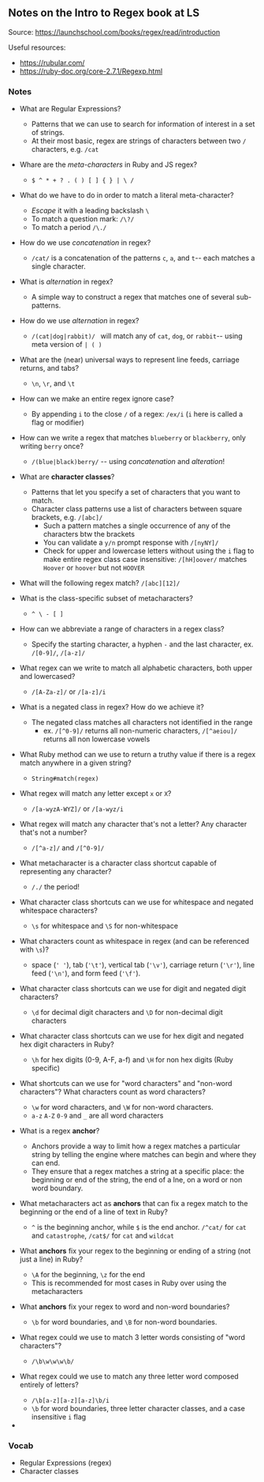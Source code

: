 ## Notes on the Intro to Regex book at LS

Source: https://launchschool.com/books/regex/read/introduction

Useful resources:

* https://rubular.com/
* https://ruby-doc.org/core-2.7.1/Regexp.html



### Notes

* What are Regular Expressions?
  * Patterns that we can use to search for information of interest in a set of strings.
  * At their most basic, regex are strings of characters between two `/` characters, e.g. `/cat`

* Whare are the *meta-characters* in Ruby and JS regex?

  * `$ ^ * + ? . ( ) [ ] { } | \ /`

* What do we have to do in order to match a literal meta-character?

  * *Escape* it with a leading backslash `\`
  * To match a question mark: `/\?/`
  * To match a period `/\./`

* How do we use *concatenation* in regex?

  * `/cat/` is a concatenation of the patterns `c`, `a`, and `t`-- each matches a single character.

* What is *alternation* in regex?

  * A simple way to construct a regex that matches one of several sub-patterns.

* How do we use *alternation* in regex?

  * `/(cat|dog|rabbit)/ ` will match any of `cat`, `dog`, or `rabbit`-- using meta version of `| ( )`

* What are the (near) universal ways to represent line feeds, carriage returns, and tabs?

  * `\n`, `\r`, and `\t`

* How can we make an entire regex ignore case?

  * By appending `i` to the close `/` of a regex: `/ex/i` (`i` here is called a flag or modifier)

* How can we write a regex that matches `blueberry` or `blackberry`, only writing `berry` once?

  * `/(blue|black)berry/` -- using *concatenation* and *alteration*!

* What are **character classes**?

  * Patterns that let you specify a set of characters that you want to match.
  * Character class patterns use a list of characters between square brackets, e.g. `/[abc]/`
    * Such a pattern matches a single occurrence of any of the characters btw the brackets
    * You can validate a `y/n` prompt response with `/[nyNY]/`
    * Check for upper and lowercase letters without using the `i` flag to make entire regex class case insensitive: `/[hH]oover/` matches `Hoover` or `hoover` but not `HOOVER`

* What will the following regex match? `/[abc][12]/`

* What is the class-specific subset of metacharacters?

  * `^ \ - [ ]`

* How can we abbreviate a range of characters in a regex class?

  * Specify the starting character, a hyphen `-` and the last character, ex. `/[0-9]/`, `/[a-z]/`

* What regex can we write to match all alphabetic characters, both upper and lowercased?

  * `/[A-Za-z]/` or `/[a-z]/i`

* What is a negated class in regex? How do we achieve it?

  * The negated class matches all characters not identified in the range
    * ex. `/[^0-9]/` returns all non-numeric characters, `/[^aeiou]/` returns all non lowercase vowels

* What Ruby method can we use to return a truthy value if there is a regex match anywhere in a given string?

  * `String#match(regex)`

* What regex will match any letter except `x` or `X`?

  * `/[a-wyzA-WYZ]/` or `/[a-wyz/i`

* What regex will match any character that's not a letter? Any character that's not a number?

  * `/[^a-z]/` and `/[^0-9]/`

* What metacharacter is a character class shortcut capable of representing any character?

  * `/./` the period!

* What character class shortcuts can we use for whitespace and negated whitespace characters?

  * `\s` for whitespace and `\S` for non-whitespace

* What characters count as whitespace in regex (and can be referenced with `\s`)?

  * space (`' '`), tab (`'\t'`), vertical tab (`'\v'`), carriage return (`'\r'`), line feed (`'\n'`), and form feed (`'\f'`). 

* What character class shortcuts can we use for digit and negated digit characters?

  * `\d` for decimal digit characters and `\D` for non-decimal digit characters

* What character class shortcuts can we use for hex digit and negated hex digit characters in Ruby?

  * `\h` for hex digits (0-9, A-F, a-f) and `\H` for non hex digits (Ruby specific)

* What shortcuts can we use for "word characters" and "non-word characters"? What characters count as word characters?

  * `\w` for word characters, and `\W` for non-word characters. 
  * `a-z` `A-Z` `0-9` and `_` are all word characters

* What is a regex **anchor**?

  * Anchors provide a way to limit how a regex matches a particular string by telling the engine where matches can begin and where they can end.
  * They ensure that a regex matches a string at a specific place: the beginning or end of the string, the end of a lne, on a word or non word boundary.

* What metacharacters act as **anchors** that can fix a regex match to the beginning or the end of a line of text in Ruby?

  * `^` is the beginning anchor, while `$` is the end anchor. `/^cat/` for `cat` and `catastrophe`, `/cat$/` for `cat` and `wildcat`

* What **anchors** fix your regex to the beginning or ending of a string (not just a line) in Ruby?

  * `\A` for the beginning, `\z` for the end
  * This is recommended for most cases in Ruby over using the metacharacters

* What **anchors** fix your regex to word and non-word boundaries?

  * `\b` for word boundaries, and `\B` for non-word boundaries.

* What regex could we use to match 3 letter words consisting of "word characters"?

  * `/\b\w\w\w\b/`

* What regex could we use to match any three letter word composed entirely of letters?

  * `/\b[a-z][a-z][a-z]\b/i`
  * `\b` for word boundaries, three letter character classes, and a case insensitive `i` flag

* 

  

### Vocab

* Regular Expressions (regex)
* Character classes

